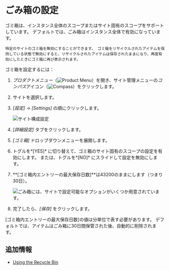 # ごみ箱の設定

ゴミ箱は、インスタンス全体のスコープまたはサイト固有のスコープをサポートしています。 デフォルトでは、ごみ箱はインスタンス全体で有効になっています。

```{tip}
特定のサイトのゴミ箱を無効にすることができます。 ゴミ箱をリサイクルされたアイテムを保持している状態で無効にすると、リサイクルされたアイテムは保存されたままになり、再度有効にしたときにゴミ箱に再び表示されます。
```

ゴミ箱を設定するには：

1.  *プロダクトメニュー*（![Product Menu](../../images/icon-product-menu.png)）を開き、サイト管理メニューの*コンパス*アイコン（![Compass](../../images/icon-compass.png)）をクリックします。

2.  サイトを選択します。

3.  *[設定]* → *[Settings]* の順にクリックします。

    ![サイト構成設定](./configuring-the-recycle-bin/images/01.png)

4.  *[詳細設定]* タブをクリックします。

5.  *[ゴミ箱]* ドロップダウンメニューを展開します。

6.  トグルを*[YES]* に切り替えて、ゴミ箱のサイト固有のスコープの設定を有効にします。 または、トグルを*[NO]* にスライドして設定を無効にします。

7.  **[ゴミ箱内エントリーの最大保存日数]**は43200のままにします（つまり30日）。

    ![ごみ箱には、サイトで設定可能なオプションがいくつか用意されています。](./configuring-the-recycle-bin/images/02.png)

8.  完了したら、*[保存]* をクリックします。

[ゴミ箱内エントリーの最大保存日数]の値は分単位で表す必要があります。 デフォルトでは、アイテムはごみ箱に30日間保管された後、自動的に削除されます。

## 追加情報

  - [Using the Recycle Bin](./using-the-recycle-bin.md)

